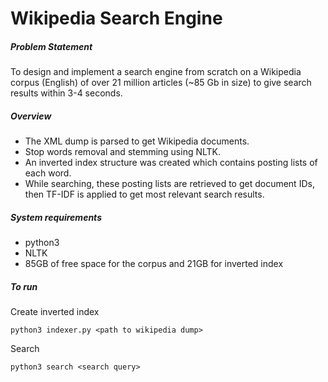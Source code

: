 # Wikipedia Search Engine
##### Problem Statement
To design and implement a search engine from scratch on a Wikipedia corpus (English) of over 21 million articles (~85 Gb in size) to give search results within 3-4 seconds.
##### Overview
- The XML dump is parsed to get Wikipedia documents.
- Stop words removal and stemming using NLTK.
- An inverted index structure was created which contains posting lists of each word.
- While searching, these posting lists are retrieved to get document IDs, then TF-IDF is applied to get most relevant search results.
##### System requirements
- python3
- NLTK
- 85GB of free space for the corpus and 21GB for inverted index
##### To run
Create inverted index
```
python3 indexer.py <path to wikipedia dump>
```
Search
```
python3 search <search query>
```
